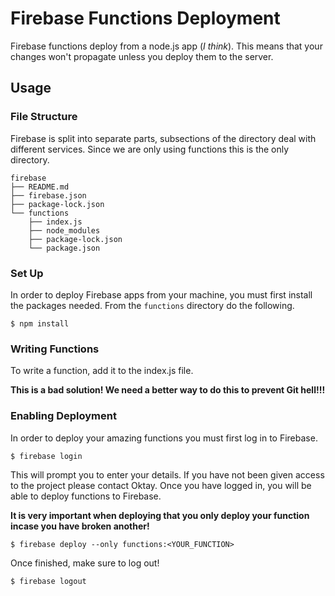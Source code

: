 # Firebase Functions Deployment

Firebase functions deploy from a node.js app (_I think_). This means that your
changes won't propagate unless you deploy them to the server.


## Usage

### File Structure

Firebase is split into separate parts, subsections of the directory deal with different services. Since we are only using functions this is the only directory.

```
firebase
├── README.md
├── firebase.json
├── package-lock.json
└── functions
    ├── index.js
    ├── node_modules
    ├── package-lock.json
    └── package.json

```

### Set Up

In order to deploy Firebase apps from your machine, you must first install the packages needed. From the `functions` directory do the following.

```
$ npm install
```

### Writing Functions

To write a function, add it to the index.js file.

**This is a bad solution! We need a better way to do this to prevent Git hell!!!**

### Enabling Deployment

In order to deploy your amazing functions you must first log in to Firebase.
```
$ firebase login
```
This will prompt you to enter your details. If you have not been given access to the project please contact Oktay. Once you have logged in, you will be able to deploy functions to Firebase.

**It is very important when deploying that you only deploy your function incase you have broken another!**
```
$ firebase deploy --only functions:<YOUR_FUNCTION>
```

Once finished, make sure to log out!

```
$ firebase logout
```
